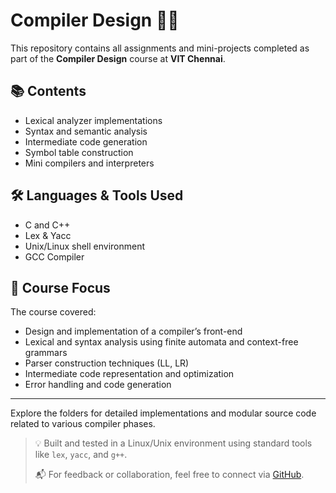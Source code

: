 # Compiler Design 🔧🧠

This repository contains all assignments and mini-projects completed as part of the **Compiler Design** course at **VIT Chennai**.

## 📚 Contents
- Lexical analyzer implementations
- Syntax and semantic analysis
- Intermediate code generation
- Symbol table construction
- Mini compilers and interpreters

## 🛠️ Languages & Tools Used
- C and C++  
- Lex & Yacc  
- Unix/Linux shell environment  
- GCC Compiler

## 📌 Course Focus
The course covered:
- Design and implementation of a compiler’s front-end
- Lexical and syntax analysis using finite automata and context-free grammars
- Parser construction techniques (LL, LR)
- Intermediate code representation and optimization
- Error handling and code generation

---

Explore the folders for detailed implementations and modular source code related to various compiler phases.

> 💡 Built and tested in a Linux/Unix environment using standard tools like `lex`, `yacc`, and `g++`.
>  
> 📬 For feedback or collaboration, feel free to connect via [GitHub](https://github.com/shaahid-ahmed).
